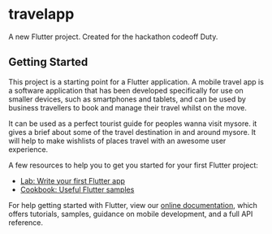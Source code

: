 # travelapp

A new Flutter project. Created for the hackathon codeoff Duty.

## Getting Started

This project is a starting point for a Flutter application.
A mobile travel app is a software application that has been developed specifically for use on smaller devices, such as smartphones and tablets, and can be used by business travellers to book and manage their travel whilst on the move.

It can be used as a perfect tourist guide for peoples wanna visit mysore.
it gives a brief about some of the travel destination in and around mysore.
It will help to make wishlists of places travel with an awesome user experience.

A few resources to help you to get you started for your first Flutter project:

- [Lab: Write your first Flutter app](https://flutter.dev/docs/get-started/codelab)
- [Cookbook: Useful Flutter samples](https://flutter.dev/docs/cookbook)

For help getting started with Flutter, view our
[online documentation](https://flutter.dev/docs), which offers tutorials,
samples, guidance on mobile development, and a full API reference.
